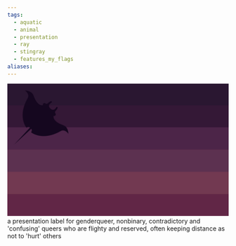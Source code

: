 ```yaml
---
tags:
  - aquatic
  - animal
  - presentation
  - ray
  - stingray
  - features_my_flags
aliases: 
---
```

![deepwater stingray.png](../images/deepwater%20stingray.png)   
a presentation label for genderqueer, nonbinary, contradictory and 'confusing' queers who are flighty and reserved, often keeping distance as not to 'hurt' others 